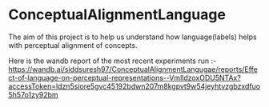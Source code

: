 # ConceptualAlignmentLanguage


The aim of this project is to help us understand how language(labels) helps with perceptual alignment of concepts.


Here is the wandb report of the most recent experiments run :- https://wandb.ai/siddsuresh97/ConceptualAlignmentLangugae/reports/Effect-of-language-on-perceptual-representations--VmlldzoxODU5NTAx?accessToken=ldzn5siore5gvc45192bdwn207m8kgpvt9w54jeyhtvzgbzxdfuo5h57o1zy92bm
